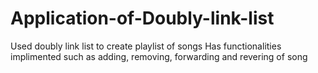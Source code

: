 # Application-of-Doubly-link-list
Used doubly link list to create playlist of songs 
Has functionalities implimented such as adding, removing, forwarding and revering of song

